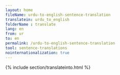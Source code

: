 ```yaml
---
layout: home
fileName: urdu-to-english-sentence-translation
translatein: urdu_to_english
folderName : translate
lang: en
from: ur
to: en
permalink: /urdu-to-english-sentence-translation
tool: sentence-translations
nointernationalization: true
---
```

{% include section/translateinto.html %}
